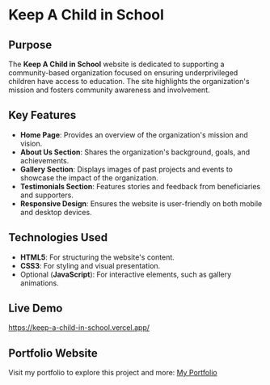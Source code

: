 # Keep A Child in School

## Purpose
The **Keep A Child in School** website is dedicated to supporting a community-based organization focused on ensuring underprivileged children have access to education. The site highlights the organization's mission and fosters community awareness and involvement.

## Key Features
- **Home Page**: Provides an overview of the organization's mission and vision.
- **About Us Section**: Shares the organization's background, goals, and achievements.
- **Gallery Section**: Displays images of past projects and events to showcase the impact of the organization.
- **Testimonials Section**: Features stories and feedback from beneficiaries and supporters.
- **Responsive Design**: Ensures the website is user-friendly on both mobile and desktop devices.

## Technologies Used
- **HTML5**: For structuring the website's content.
- **CSS3**: For styling and visual presentation.
- Optional (**JavaScript**): For interactive elements, such as gallery animations.

## Live Demo
https://keep-a-child-in-school.vercel.app/ 

## Portfolio Website
Visit my portfolio to explore this project and more: [My Portfolio](#)
